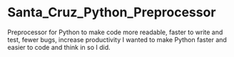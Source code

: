 # Santa_Cruz_Python_Preprocessor
Preprocessor for Python to make code more readable, faster to write and test, fewer bugs, increase productivity
I wanted to make Python faster and easier to code and think in so I did.
